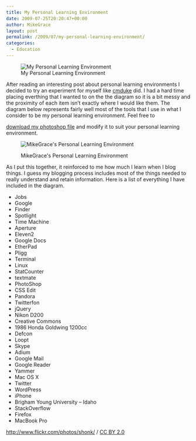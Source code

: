 ```yaml
---
title: My Personal Learning Environment
date: 2009-07-25T20:20:47+00:00
author: MikeGrace
layout: post
permalink: /2009/07/my-personal-learning-environment/
categories:
  - Education
---
```

<figure id="attachment_522" style="width: 496px" class="wp-caption aligncenter"><img class="size-full wp-image-522" title="blackboard_writting" src="/assets/2009/07/blackboard_writting.jpg" alt="My Personal Learning Environment" width="496" height="217" srcset="/assets/2009/07/blackboard_writting.jpg 496w, /assets/2009/07/blackboard_writting-300x131.jpg 300w" sizes="(max-width: 496px) 100vw, 496px" /><figcaption class="wp-caption-text">My Personal Learning Environment</figcaption></figure> 

After reading an interesting post about personal learning environments I decided to try an experiment for myself like [cmduke](http://edtechatouille.blogspot.com/2009/07/my-personal-learning-environment.html) did. I had a hard time placing everthing that I wanted to on the the diagram so it is a bit messy and the proximity of each item isn&#8217;t exactly where I would like them. The diagram below represents fairly well most of the tools that I use in what I consider to be my personal learning environment.<!--more--> Feel free to 

[download my photoshop file](/assets/2009/07/MikeGraces_PLE.psd) and modify it to suit your personal learning environment.<figure id="attachment_518" style="width: 550px" class="wp-caption aligncenter">

<img class="size-full wp-image-518" title="MikeGrace's Personal Learning Environment" src="/assets/2009/07/MikeGraces_PLE.jpg" alt="MikeGrace's Personal Learning Environment" width="550" height="550" srcset="/assets/2009/07/MikeGraces_PLE.jpg 550w, /assets/2009/07/MikeGraces_PLE-150x150.jpg 150w, /assets/2009/07/MikeGraces_PLE-300x300.jpg 300w" sizes="(max-width: 550px) 100vw, 550px" /><figcaption class="wp-caption-text">MikeGrace's Personal Learning Environment</figcaption></figure> 

As I put this together, it reinforced to me how much I learn when I blog things. I guess my blogging process includes most of the things needed to really understand and retain information. Here is a list of everything I have included in the diagram.

  * Jobs
  * Google
  * Finder
  * Spotlight
  * Time Machine
  * Aperture
  * Eleven2
  * Google Docs
  * EtherPad
  * Pligg
  * Terminal
  * Linux
  * StatCounter
  * textmate
  * PhotoShop
  * CSS Edit
  * Pandora
  * Twitterfon
  * jQuery
  * Nikon D200
  * Creative Commons
  * 1986 Honda Goldwing 1200cc
  * Defcon
  * Loopt
  * Skype
  * Adium
  * Google Mail
  * Google Reader
  * Yammer
  * Mac OS X
  * Twitter
  * WordPress
  * iPhone
  * Brigham Young University &#8211; Idaho
  * StackOverflow
  * Firefox
  * MacBook Pro

<div xmlns:cc="http://creativecommons.org/ns#" about="http://www.flickr.com/photos/shonk/418180402/">
  <a rel="cc:attributionURL" href="http://www.flickr.com/photos/shonk/">http://www.flickr.com/photos/shonk/</a> / <a rel="license" href="http://creativecommons.org/licenses/by/2.0/">CC BY 2.0</a>
</div>